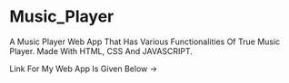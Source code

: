 # Music_Player
A Music Player Web App That Has Various Functionalities Of True Music Player. Made With HTML, CSS And JAVASCRIPT. 

Link For My Web App Is Given Below ->

